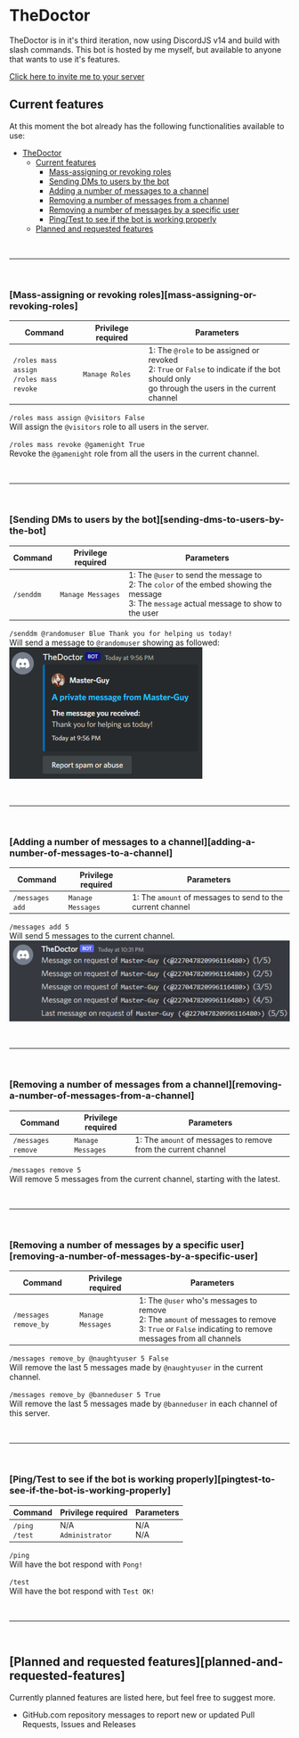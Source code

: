 # TheDoctor

TheDoctor is in it's third iteration, now using DiscordJS v14 and build with slash commands.
This bot is hosted by me myself, but available to anyone that wants to use it's features.

[Click here to invite me to your server](https://discord.com/oauth2/authorize?client_id=1010203035261210724&permissions=277293903062&scope=applications.commands%20bot)

## Current features

At this moment the bot already has the following functionalities available to use:

- [TheDoctor](#thedoctor)
  - [Current features](#current-features)
    - [Mass-assigning or revoking roles](#mass-assigning-or-revoking-roles)
    - [Sending DMs to users by the bot](#sending-dms-to-users-by-the-bot)
    - [Adding a number of messages to a channel](#adding-a-number-of-messages-to-a-channel)
    - [Removing a number of messages from a channel](#removing-a-number-of-messages-from-a-channel)
    - [Removing a number of messages by a specific user](#removing-a-number-of-messages-by-a-specific-user)
    - [Ping/Test to see if the bot is working properly](#pingtest-to-see-if-the-bot-is-working-properly)
  - [Planned and requested features](#planned-and-requested-features)

<br /><hr /><br />

### [Mass-assigning or revoking roles][mass-assigning-or-revoking-roles]

| Command                                        | Privilege required | Parameters                                                                                                                                              |
| ---------------------------------------------- | ------------------ | ------------------------------------------------------------------------------------------------------------------------------------------------------- |
| `/roles mass assign`<br />`/roles mass revoke` | `Manage Roles`     | 1: The `@role` to be assigned or revoked<br />2: `True` or `False` to indicate if the bot should only<br /> go through the users in the current channel |

`/roles mass assign @visitors False`<br />Will assign the `@visitors` role to all users in the server.

`/roles mass revoke @gamenight True`<br />Revoke the `@gamenight` role from all the users in the current channel.

<br /><hr /><br />

### [Sending DMs to users by the bot][sending-dms-to-users-by-the-bot]

| Command   | Privilege required | Parameters                                                                                                                                          |
| --------- | ------------------ | --------------------------------------------------------------------------------------------------------------------------------------------------- |
| `/senddm` | `Manage Messages`  | 1: The `@user` to send the message to<br />2: The `color` of the embed showing the message<br />3: The `message` actual message to show to the user |

`/senddm @randomuser Blue Thank you for helping us today!`<br />Will send a message to `@randomuser` showing as followed:<br />
![Example senddm](https://github.com/Master-Guy/TheDoctor/raw/main/senddm_example.png)

<br /><hr /><br />

### [Adding a number of messages to a channel][adding-a-number-of-messages-to-a-channel]

| Command         | Privilege required | Parameters                                                 |
| --------------- | ------------------ | ---------------------------------------------------------- |
| `/messages add` | `Manage Messages`  | 1: The `amount` of messages to send to the current channel |

`/messages add 5`<br />Will send 5 messages to the current channel.
![Example messages add 5](https://github.com/Master-Guy/TheDoctor/raw/main/messagesadd_example.png)

<br /><hr /><br />

### [Removing a number of messages from a channel][removing-a-number-of-messages-from-a-channel]

| Command            | Privilege required | Parameters                                                     |
| ------------------ | ------------------ | -------------------------------------------------------------- |
| `/messages remove` | `Manage Messages`  | 1: The `amount` of messages to remove from the current channel |

`/messages remove 5`<br />Will remove 5 messages from the current channel, starting with the latest.

<br /><hr /><br />

### [Removing a number of messages by a specific user][removing-a-number-of-messages-by-a-specific-user]

| Command               | Privilege required | Parameters                                                                                                                                                    |
| --------------------- | ------------------ | ------------------------------------------------------------------------------------------------------------------------------------------------------------- |
| `/messages remove_by` | `Manage Messages`  | 1: The `@user` who's messages to remove<br />2: The `amount` of messages to remove <br />3: `True` or `False` indicating to remove messages from all channels |

`/messages remove_by @naughtyuser 5 False`<br />Will remove the last 5 messages made by `@naughtyuser` in the current channel.

`/messages remove_by @banneduser 5 True`<br />Will remove the last 5 messages made by `@banneduser` in each channel of this server.

<br /><hr /><br />

### [Ping/Test to see if the bot is working properly][pingtest-to-see-if-the-bot-is-working-properly]

| Command              | Privilege required       | Parameters   |
| -------------------- | ------------------------ | ------------ |
| `/ping`<br />`/test` | N/A<br />`Administrator` | N/A<br />N/A |

`/ping`<br />
Will have the bot respond with `Pong!`

`/test`<br />
Will have the bot respond with `Test OK!`

<br /><hr /><br />

## [Planned and requested features][planned-and-requested-features]

Currently planned features are listed here, but feel free to suggest more.

-   GitHub.com repository messages to report new or updated Pull Requests, Issues and Releases
